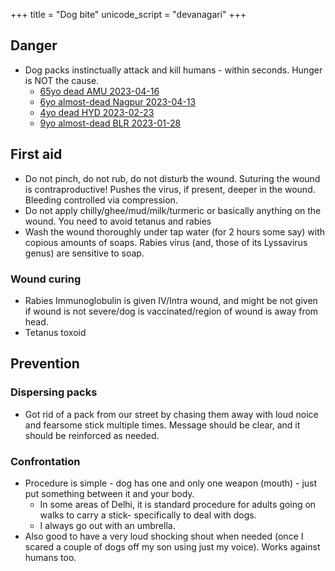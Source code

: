 +++
title = "Dog bite"
unicode_script = "devanagari"
+++

## Danger
- Dog packs instinctually attack and kill humans - within seconds. Hunger is NOT the cause.
  - [65yo dead AMU 2023-04-16](https://twitter.com/Mithileshdhar/status/1647480502444752903)
  - [6yo almost-dead Nagpur 2023-04-13](https://twitter.com/CNNnews18/status/1646363893235867649)
  - [4yo dead HYD 2023-02-23](https://twitter.com/porinju/status/1627912438376181761)
  - [9yo almost-dead BLR 2023-01-28](https://twitter.com/virendra1137/status/1627935641064595457)

## First aid
- Do not pinch, do not rub, do not disturb the wound. Suturing the wound is contraproductive! Pushes the virus, if present, deeper in the wound. Bleeding controlled via compression.
- Do not apply chilly/ghee/mud/milk/turmeric or basically anything on the wound. You need to avoid tetanus and rabies
- Wash the wound thoroughly under tap water (for 2 hours some say) with copious amounts of soaps. Rabies virus (and, those of its Lyssavirus genus) are sensitive to soap.

### Wound curing
- Rabies Immunoglobulin is given IV/Intra wound, and might be not given if wound is not severe/dog is vaccinated/region of wound is away from head.
- Tetanus toxoid

## Prevention
### Dispersing packs
- Got rid of a pack from our street by chasing them away with loud noice and fearsome stick multiple times. Message should be clear, and it should be reinforced as needed.

### Confrontation
- Procedure is simple - dog has one and only one weapon (mouth) - just put something between it and your body.
  - In some areas of Delhi, it is standard procedure for adults going on walks to carry a stick- specifically to deal with dogs.
  - I always go out with an umbrella.
- Also good to have a very loud shocking shout when needed (once I scared a couple of dogs off my son using just my voice). Works against humans too.

